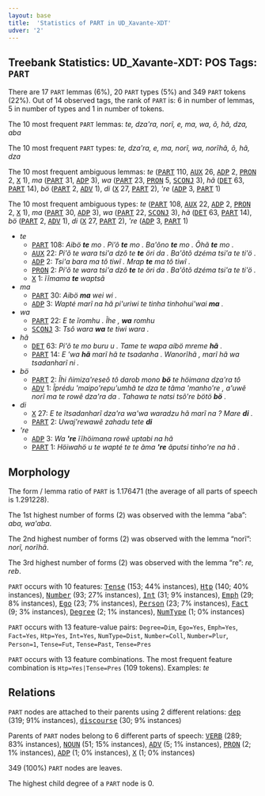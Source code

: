 ```yaml
---
layout: base
title:  'Statistics of PART in UD_Xavante-XDT'
udver: '2'
---
```


## Treebank Statistics: UD_Xavante-XDT: POS Tags: `PART`

There are 17 `PART` lemmas (6%), 20 `PART` types (5%) and 349 `PART` tokens (22%).
Out of 14 observed tags, the rank of `PART` is: 6 in number of lemmas, 5 in number of types and 1 in number of tokens.

The 10 most frequent `PART` lemmas: <em>te, dza'ra, norĩ, e, ma, wa, õ, hã, dza, aba</em>

The 10 most frequent `PART` types:  <em>te, dza'ra, e, ma, norĩ, wa, norĩhã, õ, hã, dza</em>

The 10 most frequent ambiguous lemmas: <em>te</em> (<tt><a href="xav_xdt-pos-PART.html">PART</a></tt> 110, <tt><a href="xav_xdt-pos-AUX.html">AUX</a></tt> 26, <tt><a href="xav_xdt-pos-ADP.html">ADP</a></tt> 2, <tt><a href="xav_xdt-pos-PRON.html">PRON</a></tt> 2, <tt><a href="xav_xdt-pos-X.html">X</a></tt> 1), <em>ma</em> (<tt><a href="xav_xdt-pos-PART.html">PART</a></tt> 31, <tt><a href="xav_xdt-pos-ADP.html">ADP</a></tt> 3), <em>wa</em> (<tt><a href="xav_xdt-pos-PART.html">PART</a></tt> 23, <tt><a href="xav_xdt-pos-PRON.html">PRON</a></tt> 5, <tt><a href="xav_xdt-pos-SCONJ.html">SCONJ</a></tt> 3), <em>hã</em> (<tt><a href="xav_xdt-pos-DET.html">DET</a></tt> 63, <tt><a href="xav_xdt-pos-PART.html">PART</a></tt> 14), <em>bö</em> (<tt><a href="xav_xdt-pos-PART.html">PART</a></tt> 2, <tt><a href="xav_xdt-pos-ADV.html">ADV</a></tt> 1), <em>di</em> (<tt><a href="xav_xdt-pos-X.html">X</a></tt> 27, <tt><a href="xav_xdt-pos-PART.html">PART</a></tt> 2), <em>'re</em> (<tt><a href="xav_xdt-pos-ADP.html">ADP</a></tt> 3, <tt><a href="xav_xdt-pos-PART.html">PART</a></tt> 1)

The 10 most frequent ambiguous types:  <em>te</em> (<tt><a href="xav_xdt-pos-PART.html">PART</a></tt> 108, <tt><a href="xav_xdt-pos-AUX.html">AUX</a></tt> 22, <tt><a href="xav_xdt-pos-ADP.html">ADP</a></tt> 2, <tt><a href="xav_xdt-pos-PRON.html">PRON</a></tt> 2, <tt><a href="xav_xdt-pos-X.html">X</a></tt> 1), <em>ma</em> (<tt><a href="xav_xdt-pos-PART.html">PART</a></tt> 30, <tt><a href="xav_xdt-pos-ADP.html">ADP</a></tt> 3), <em>wa</em> (<tt><a href="xav_xdt-pos-PART.html">PART</a></tt> 22, <tt><a href="xav_xdt-pos-SCONJ.html">SCONJ</a></tt> 3), <em>hã</em> (<tt><a href="xav_xdt-pos-DET.html">DET</a></tt> 63, <tt><a href="xav_xdt-pos-PART.html">PART</a></tt> 14), <em>bö</em> (<tt><a href="xav_xdt-pos-PART.html">PART</a></tt> 2, <tt><a href="xav_xdt-pos-ADV.html">ADV</a></tt> 1), <em>di</em> (<tt><a href="xav_xdt-pos-X.html">X</a></tt> 27, <tt><a href="xav_xdt-pos-PART.html">PART</a></tt> 2), <em>'re</em> (<tt><a href="xav_xdt-pos-ADP.html">ADP</a></tt> 3, <tt><a href="xav_xdt-pos-PART.html">PART</a></tt> 1)


* <em>te</em>
  * <tt><a href="xav_xdt-pos-PART.html">PART</a></tt> 108: <em>Aibö <b>te</b> mo . Pi’õ <b>te</b> mo . Ba'õno <b>te</b> mo . Õhã <b>te</b> mo .</em>
  * <tt><a href="xav_xdt-pos-AUX.html">AUX</a></tt> 22: <em>Pi'õ te wara tsi'a dzô te <b>te</b> öri da . Ba'õtõ dzéma tsi'a te ti'ö .</em>
  * <tt><a href="xav_xdt-pos-ADP.html">ADP</a></tt> 2: <em>Tsi'a bara ma tô tiwĩ . Mrap <b>te</b> ma tô tiwĩ .</em>
  * <tt><a href="xav_xdt-pos-PRON.html">PRON</a></tt> 2: <em>Pi'õ te wara tsi'a dzô <b>te</b> te öri da . Ba'õtõ dzéma tsi'a te ti'ö .</em>
  * <tt><a href="xav_xdt-pos-X.html">X</a></tt> 1: <em>ĩĩmama <b>te</b> waptsã</em>
* <em>ma</em>
  * <tt><a href="xav_xdt-pos-PART.html">PART</a></tt> 30: <em>Aibö <b>ma</b> wei wi .</em>
  * <tt><a href="xav_xdt-pos-ADP.html">ADP</a></tt> 3: <em>Wapté marĩ na hã pi'uriwi te tinha tinhohui'wai <b>ma</b> .</em>
* <em>wa</em>
  * <tt><a href="xav_xdt-pos-PART.html">PART</a></tt> 22: <em>E te ĩromhu . Ĩhe , <b>wa</b> romhu</em>
  * <tt><a href="xav_xdt-pos-SCONJ.html">SCONJ</a></tt> 3: <em>Tsô wara <b>wa</b> te tiwi wara .</em>
* <em>hã</em>
  * <tt><a href="xav_xdt-pos-DET.html">DET</a></tt> 63: <em>Pi'õ te mo buru u . Tame te wapa aibö mreme <b>hã</b> .</em>
  * <tt><a href="xav_xdt-pos-PART.html">PART</a></tt> 14: <em>E 'wa <b>hã</b> marĩ hã te tsadanha . Wanorĩhã , marĩ hã wa tsadanharĩ ni .</em>
* <em>bö</em>
  * <tt><a href="xav_xdt-pos-PART.html">PART</a></tt> 2: <em>Ĩhi ñimiza'reseõ tô darob mono <b>bö</b> te höimana dza'ra tô</em>
  * <tt><a href="xav_xdt-pos-ADV.html">ADV</a></tt> 1: <em>Ĩprédu 'maipo'repu'umhã te dza te tãma 'manho're , a'uwẽ norĩ ma te rowẽ dza'ra da . Tahawa te natsi tsõ're bötö <b>bö</b> .</em>
* <em>di</em>
  * <tt><a href="xav_xdt-pos-X.html">X</a></tt> 27: <em>E te ĩtsadanharĩ dza'ra wa'wa waradzu hã marĩ na ? Mare <b>di</b> .</em>
  * <tt><a href="xav_xdt-pos-PART.html">PART</a></tt> 2: <em>Uwaj'rewawẽ zahadu tete <b>di</b></em>
* <em>'re</em>
  * <tt><a href="xav_xdt-pos-ADP.html">ADP</a></tt> 3: <em>Wa <b>'re</b> ĩĩhöimana rowẽ uptabi na hã</em>
  * <tt><a href="xav_xdt-pos-PART.html">PART</a></tt> 1: <em>Höiwahö u te wapté te te ãma <b>'re</b> ãputsi tinho're na hã .</em>

## Morphology

The form / lemma ratio of `PART` is 1.176471 (the average of all parts of speech is 1.291228).

The 1st highest number of forms (2) was observed with the lemma “aba”: <em>aba, wa'aba</em>.

The 2nd highest number of forms (2) was observed with the lemma “norĩ”: <em>norĩ, norĩhã</em>.

The 3rd highest number of forms (2) was observed with the lemma “re”: <em>re, reb</em>.

`PART` occurs with 10 features: <tt><a href="xav_xdt-feat-Tense.html">Tense</a></tt> (153; 44% instances), <tt><a href="xav_xdt-feat-Htp.html">Htp</a></tt> (140; 40% instances), <tt><a href="xav_xdt-feat-Number.html">Number</a></tt> (93; 27% instances), <tt><a href="xav_xdt-feat-Int.html">Int</a></tt> (31; 9% instances), <tt><a href="xav_xdt-feat-Emph.html">Emph</a></tt> (29; 8% instances), <tt><a href="xav_xdt-feat-Ego.html">Ego</a></tt> (23; 7% instances), <tt><a href="xav_xdt-feat-Person.html">Person</a></tt> (23; 7% instances), <tt><a href="xav_xdt-feat-Fact.html">Fact</a></tt> (9; 3% instances), <tt><a href="xav_xdt-feat-Degree.html">Degree</a></tt> (2; 1% instances), <tt><a href="xav_xdt-feat-NumType.html">NumType</a></tt> (1; 0% instances)

`PART` occurs with 13 feature-value pairs: `Degree=Dim`, `Ego=Yes`, `Emph=Yes`, `Fact=Yes`, `Htp=Yes`, `Int=Yes`, `NumType=Dist`, `Number=Coll`, `Number=Plur`, `Person=1`, `Tense=Fut`, `Tense=Past`, `Tense=Pres`

`PART` occurs with 13 feature combinations.
The most frequent feature combination is `Htp=Yes|Tense=Pres` (109 tokens).
Examples: <em>te</em>


## Relations

`PART` nodes are attached to their parents using 2 different relations: <tt><a href="xav_xdt-dep-dep.html">dep</a></tt> (319; 91% instances), <tt><a href="xav_xdt-dep-discourse.html">discourse</a></tt> (30; 9% instances)

Parents of `PART` nodes belong to 6 different parts of speech: <tt><a href="xav_xdt-pos-VERB.html">VERB</a></tt> (289; 83% instances), <tt><a href="xav_xdt-pos-NOUN.html">NOUN</a></tt> (51; 15% instances), <tt><a href="xav_xdt-pos-ADV.html">ADV</a></tt> (5; 1% instances), <tt><a href="xav_xdt-pos-PRON.html">PRON</a></tt> (2; 1% instances), <tt><a href="xav_xdt-pos-ADP.html">ADP</a></tt> (1; 0% instances), <tt><a href="xav_xdt-pos-X.html">X</a></tt> (1; 0% instances)

349 (100%) `PART` nodes are leaves.

The highest child degree of a `PART` node is 0.

